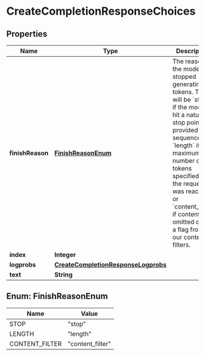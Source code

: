 # CreateCompletionResponseChoices

## Properties
Name | Type | Description | Notes
------------ | ------------- | ------------- | -------------
**finishReason** | [**FinishReasonEnum**](#FinishReasonEnum) | The reason the model stopped generating tokens. This will be &#x60;stop&#x60; if the model hit a natural stop point or a provided stop sequence, &#x60;length&#x60; if the maximum number of tokens specified in the request was reached, or &#x60;content_filter&#x60; if content was omitted due to a flag from our content filters.  | 
**index** | **Integer** |  | 
**logprobs** | [**CreateCompletionResponseLogprobs**](CreateCompletionResponseLogprobs.md) |  | 
**text** | **String** |  | 

<a name="FinishReasonEnum"></a>
## Enum: FinishReasonEnum
Name | Value
---- | -----
STOP | &quot;stop&quot;
LENGTH | &quot;length&quot;
CONTENT_FILTER | &quot;content_filter&quot;
